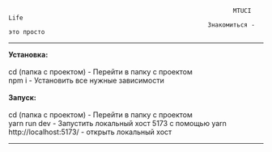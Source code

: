                                                                   MTUCI Life
                                                           Знакомиться - это просто
<hr/>
<strong>Установка:</strong>
<br/>
<br/>
cd (папка с проектом) - Перейти в папку с проектом
<br/>
npm i  - Установить все нужные зависимости
<br/>
<br/>
<strong>Запуск:</strong>
<br/>
<br/>
cd (папка с проектом) - Перейти в папку с проектом
<br/>
yarn run dev - Запустить локальный хост 5173 с помощью yarn
<br/>
http://localhost:5173/ - открыть локальный хост
<hr/>
